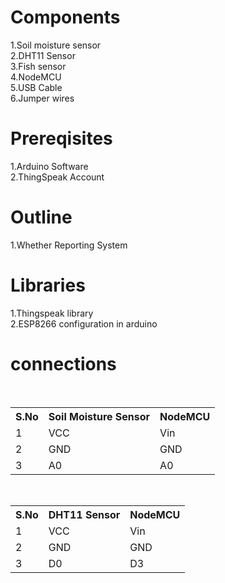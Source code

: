 # Components
1.Soil moisture sensor<br>
2.DHT11 Sensor<br>
3.Fish sensor<br>
4.NodeMCU<br>
5.USB Cable<br>
6.Jumper wires<br>

# Prereqisites
1.Arduino Software<br>
2.ThingSpeak Account<br>

# Outline
1.Whether Reporting System


# Libraries
1.Thingspeak library<br>
2.ESP8266 configuration in arduino<br>

# connections
<table>
  <tr>
    <th>S.No</th>
    <th>Soil Moisture Sensor</th>
    <th>NodeMCU</th>
  </tr>
  <tr>
    <td>1</td>
    <td>VCC</td>
    <td>Vin</td>
  </tr>
  <tr>
    <td>2</td>
    <td>GND</td>
    <td>GND</td>
  </tr>
  <tr>
    <td>3</td>
    <td>A0</td>
    <td>A0</td>
  </tr>
  </table>
  
  <table>
  <tr>
    <th>S.No</th>
    <th>DHT11 Sensor</th>
    <th>NodeMCU</th>
  </tr>
  <tr>
    <td>1</td>
    <td>VCC</td>
    <td>Vin</td>
  </tr>
  <tr>
    <td>2</td>
    <td>GND</td>
    <td>GND</td>
  </tr>
  <tr>
    <td>3</td>
    <td>D0</td>
    <td>D3</td>
  </tr>
  </table>
